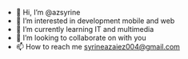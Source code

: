 - 👋 Hi, I’m @azsyrine
- 👀 I’m interested in development mobile and web
- 🌱 I’m currently learning IT and multimedia
- 💞️ I’m looking to collaborate on with you  
- 📫 How to reach me syrineazaiez004@gmail.com

<!---
azsyrine/azsyrine is a ✨ special ✨ repository because its `README.md` (this file) appears on your GitHub profile.
You can click the Preview link to take a look at your changes.
--->
